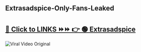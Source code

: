 
 ## Extrasadspice-Only-Fans-Leaked

# <h2><a href="https://clipsfans.com/Extrasadspice&ref=git">🔗 Click to LINKS ⏩⏩ 👉 🟢 Extrasadspice </a></h2>

<a href="https://clipsfans.com/Extrasadspice&ref=git" rel="nofollow" data-target="animated-image.originalLink"><img src="https://i.ibb.co.com/xMMVF88/686577567.gif" alt="Viral Video Original" style="max-width: 100%; display: inline-block;" data-target="animated-image.originalImage"></a>
